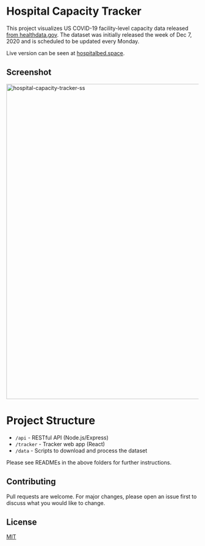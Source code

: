 # Hospital Capacity Tracker

This project visualizes US COVID-19 facility-level capacity data released [from healthdata.gov](https://healthdata.gov/dataset/covid-19-reported-patient-impact-and-hospital-capacity-facility). The dataset was initially released the week of Dec 7, 2020 and is scheduled to be updated every Monday.

Live version can be seen at [hospitalbed.space](https://hospitalbed.space).

## Screenshot

<img width="824" alt="hospital-capacity-tracker-ss" src="https://user-images.githubusercontent.com/1212163/115063475-9e7c0b80-9eb9-11eb-963f-22f660230242.png">

# Project Structure

- `/api` - RESTful API (Node.js/Express)
- `/tracker` - Tracker web app (React)
- `/data` - Scripts to download and process the dataset

Please see READMEs in the above folders for further instructions.

## Contributing
Pull requests are welcome. For major changes, please open an issue first to discuss what you would like to change.

## License
[MIT](https://choosealicense.com/licenses/mit/)

